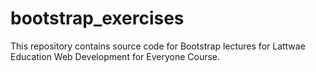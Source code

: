 # bootstrap_exercises

This repository contains source code for Bootstrap lectures for Lattwae Education Web Development for Everyone Course.
